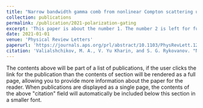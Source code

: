 ```yaml
---
title: "Narrow bandwidth gamma comb from nonlinear Compton scattering using the polarization gating technique"
collection: publications
permalink: /publication/2021-polarization-gating
excerpt: 'This paper is about the number 1. The number 2 is left for future work.'
date: 2021-01-01
venue: 'Physical Review Letters'
paperurl: 'https://journals.aps.org/prl/abstract/10.1103/PhysRevLett.126.194801'
citation: 'Valialshchikov, M. A., V. Yu Kharin, and S. G. Rykovanov. "Narrow bandwidth gamma comb from nonlinear Compton scattering using the polarization gating technique." Physical Review Letters 126.19 (2021): 194801.'
---
```


The contents above will be part of a list of publications, if the user clicks the link for the publication than the contents of section will be rendered as a full page, allowing you to provide more information about the paper for the reader. When publications are displayed as a single page, the contents of the above "citation" field will automatically be included below this section in a smaller font.
